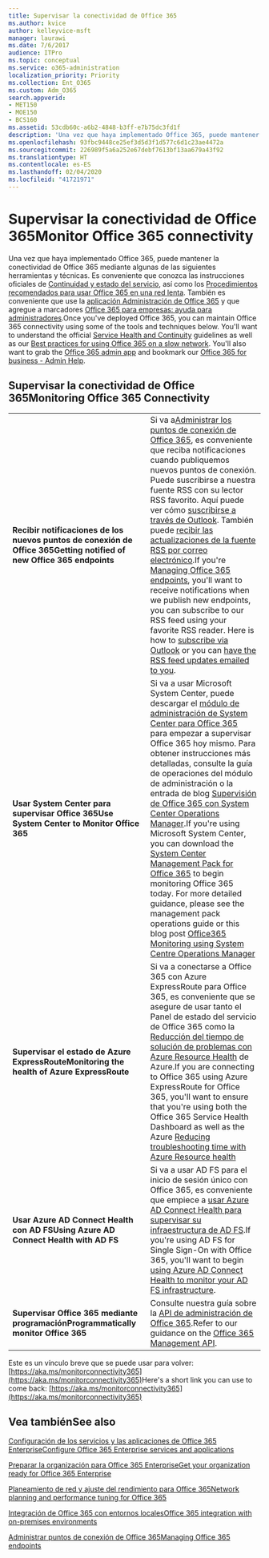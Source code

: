 ```yaml
---
title: Supervisar la conectividad de Office 365
ms.author: kvice
author: kelleyvice-msft
manager: laurawi
ms.date: 7/6/2017
audience: ITPro
ms.topic: conceptual
ms.service: o365-administration
localization_priority: Priority
ms.collection: Ent_O365
ms.custom: Adm_O365
search.appverid:
- MET150
- MOE150
- BCS160
ms.assetid: 53cdb60c-a6b2-4848-b3ff-e7b75dc3fd1f
description: 'Una vez que haya implementado Office 365, puede mantener la conectividad de Office 365 mediante algunas de las siguientes herramientas y técnicas. Es conveniente que conozca las instrucciones oficiales de Continuidad y estado del servicio, así como los Procedimientos recomendados para usar Office 365 en una red lenta. También es conveniente que use la aplicación Administrador de Office 365 y que agregue a marcadores Office 365 para empresas: ayuda para administradores.'
ms.openlocfilehash: 93fbc9448ce25ef3d5d3f1d577c6d1c23ae4472a
ms.sourcegitcommit: 226989f5a6a252e67debf7613bf13aa679a43f92
ms.translationtype: HT
ms.contentlocale: es-ES
ms.lasthandoff: 02/04/2020
ms.locfileid: "41721971"
---
```

# <a name="monitor-office-365-connectivity"></a><span data-ttu-id="e3ec6-105">Supervisar la conectividad de Office 365</span><span class="sxs-lookup"><span data-stu-id="e3ec6-105">Monitor Office 365 connectivity</span></span>

<span data-ttu-id="e3ec6-p102">Una vez que haya implementado Office 365, puede mantener la conectividad de Office 365 mediante algunas de las siguientes herramientas y técnicas. Es conveniente que conozca las instrucciones oficiales de [Continuidad y estado del servicio](https://docs.microsoft.com/office365/servicedescriptions/office-365-platform-service-description/service-health-and-continuity), así como los [Procedimientos recomendados para usar Office 365 en una red lenta](https://support.office.com/article/fd16c8d2-4799-4c39-8fd7-045f06640166). También es conveniente que use la [aplicación Administración de Office 365](https://blogs.office.com/2015/03/13/administer-on-the-go-with-the-updated-office-365-admin-app/) y que agregue a marcadores [Office 365 para empresas: ayuda para administradores](https://support.office.com/article/17d3ff3f-3601-466e-b5a1-482b31cfb791).</span><span class="sxs-lookup"><span data-stu-id="e3ec6-p102">Once you've deployed Office 365, you can maintain Office 365 connectivity using some of the tools and techniques below. You'll want to understand the official [Service Health and Continuity](https://docs.microsoft.com/office365/servicedescriptions/office-365-platform-service-description/service-health-and-continuity) guidelines as well as our [Best practices for using Office 365 on a slow network](https://support.office.com/article/fd16c8d2-4799-4c39-8fd7-045f06640166). You'll also want to grab the [Office 365 admin app](https://blogs.office.com/2015/03/13/administer-on-the-go-with-the-updated-office-365-admin-app/) and bookmark our [Office 365 for business - Admin Help](https://support.office.com/article/17d3ff3f-3601-466e-b5a1-482b31cfb791).</span></span>
  
## <a name="monitoring-office-365-connectivity"></a><span data-ttu-id="e3ec6-109">Supervisar la conectividad de Office 365</span><span class="sxs-lookup"><span data-stu-id="e3ec6-109">Monitoring Office 365 Connectivity</span></span>

|||
|:-----|:-----|
|<span data-ttu-id="e3ec6-110">**Recibir notificaciones de los nuevos puntos de conexión de Office 365**</span><span class="sxs-lookup"><span data-stu-id="e3ec6-110">**Getting notified of new Office 365 endpoints**</span></span> <br/> |<span data-ttu-id="e3ec6-p103">Si va a[Administrar los puntos de conexión de Office 365](https://support.office.com/article/99cab9d4-ef59-4207-9f2b-3728eb46bf9a), es conveniente que reciba notificaciones cuando publiquemos nuevos puntos de conexión. Puede suscribirse a nuestra fuente RSS con su lector RSS favorito. Aquí puede ver cómo [suscribirse a través de Outlook](https://go.microsoft.com/fwlink/p/?LinkId=532416). También puede [recibir las actualizaciones de la fuente RSS por correo electrónico](https://go.microsoft.com/fwlink/p/?LinkId=532417).</span><span class="sxs-lookup"><span data-stu-id="e3ec6-p103">If you're [Managing Office 365 endpoints](https://support.office.com/article/99cab9d4-ef59-4207-9f2b-3728eb46bf9a), you'll want to receive notifications when we publish new endpoints, you can subscribe to our RSS feed using your favorite RSS reader. Here is how to [subscribe via Outlook](https://go.microsoft.com/fwlink/p/?LinkId=532416) or you can [have the RSS feed updates emailed to you](https://go.microsoft.com/fwlink/p/?LinkId=532417).  </span></span><br/> |
|<span data-ttu-id="e3ec6-113">**Usar System Center para supervisar Office 365**</span><span class="sxs-lookup"><span data-stu-id="e3ec6-113">**Use System Center to Monitor Office 365**</span></span> <br/> |<span data-ttu-id="e3ec6-p104">Si va a usar Microsoft System Center, puede descargar el [módulo de administración de System Center para Office 365](https://www.microsoft.com/download/details.aspx?id=43708) para empezar a supervisar Office 365 hoy mismo. Para obtener instrucciones más detalladas, consulte la guía de operaciones del módulo de administración o la entrada de blog [Supervisión de Office 365 con System Center Operations Manager](https://blogs.msdn.com/b/mvpawardprogram/archive/2015/07/08/office365-monitoring-using-system-centre-operations-manager.aspx).</span><span class="sxs-lookup"><span data-stu-id="e3ec6-p104">If you're using Microsoft System Center, you can download the [System Center Management Pack for Office 365](https://www.microsoft.com/download/details.aspx?id=43708) to begin monitoring Office 365 today. For more detailed guidance, please see the management pack operations guide or this blog post [Office365 Monitoring using System Centre Operations Manager](https://blogs.msdn.com/b/mvpawardprogram/archive/2015/07/08/office365-monitoring-using-system-centre-operations-manager.aspx)</span></span> <br/> |
|<span data-ttu-id="e3ec6-116">**Supervisar el estado de Azure ExpressRoute**</span><span class="sxs-lookup"><span data-stu-id="e3ec6-116">**Monitoring the health of Azure ExpressRoute**</span></span> <br/> |<span data-ttu-id="e3ec6-117">Si va a conectarse a Office 365 con Azure ExpressRoute para Office 365, es conveniente que se asegure de usar tanto el Panel de estado del servicio de Office 365 como la [Reducción del tiempo de solución de problemas con Azure Resource Health](https://azure.microsoft.com/blog/reduce-troubleshooting-time-with-azure-resource-health/) de Azure.</span><span class="sxs-lookup"><span data-stu-id="e3ec6-117">If you are connecting to Office 365 using Azure ExpressRoute for Office 365, you'll want to ensure that you're using both the Office 365 Service Health Dashboard as well as the Azure [Reducing troubleshooting time with Azure Resource health](https://azure.microsoft.com/blog/reduce-troubleshooting-time-with-azure-resource-health/)</span></span> <br/> |
|<span data-ttu-id="e3ec6-118">**Usar Azure AD Connect Health con AD FS**</span><span class="sxs-lookup"><span data-stu-id="e3ec6-118">**Using Azure AD Connect Health with AD FS**</span></span> <br/> |<span data-ttu-id="e3ec6-119">Si va a usar AD FS para el inicio de sesión único con Office 365, es conveniente que empiece a [usar Azure AD Connect Health para supervisar su infraestructura de AD FS](https://azure.microsoft.com/documentation/articles/active-directory-aadconnect-health-adfs/).</span><span class="sxs-lookup"><span data-stu-id="e3ec6-119">If you're using AD FS for Single Sign-On with Office 365, you'll want to begin [using Azure AD Connect Health to monitor your AD FS infrastructure](https://azure.microsoft.com/documentation/articles/active-directory-aadconnect-health-adfs/).</span></span>  <br/> |
|<span data-ttu-id="e3ec6-120">**Supervisar Office 365 mediante programación**</span><span class="sxs-lookup"><span data-stu-id="e3ec6-120">**Programmatically monitor Office 365**</span></span> <br/> |<span data-ttu-id="e3ec6-121">Consulte nuestra guía sobre la [API de administración de Office 365](https://docs.microsoft.com/office/office-365-management-api/office-365-management-apis-overview).</span><span class="sxs-lookup"><span data-stu-id="e3ec6-121">Refer to our guidance on the [Office 365 Management API](https://docs.microsoft.com/office/office-365-management-api/office-365-management-apis-overview).</span></span>  <br/> |

<span data-ttu-id="e3ec6-122">Este es un vínculo breve que se puede usar para volver: [https://aka.ms/monitorconnectivity365](https://aka.ms/monitorconnectivity365)</span><span class="sxs-lookup"><span data-stu-id="e3ec6-122">Here's a short link you can use to come back: [https://aka.ms/monitorconnectivity365](https://aka.ms/monitorconnectivity365)</span></span>
  
## <a name="see-also"></a><span data-ttu-id="e3ec6-123">Vea también</span><span class="sxs-lookup"><span data-stu-id="e3ec6-123">See also</span></span>

[<span data-ttu-id="e3ec6-124">Configuración de los servicios y las aplicaciones de Office 365 Enterprise</span><span class="sxs-lookup"><span data-stu-id="e3ec6-124">Configure Office 365 Enterprise services and applications</span></span>](configure-services-and-applications.md)
  
[<span data-ttu-id="e3ec6-125">Preparar la organización para Office 365 Enterprise</span><span class="sxs-lookup"><span data-stu-id="e3ec6-125">Get your organization ready for Office 365 Enterprise</span></span>](get-your-organization-ready-for-office-365.md)
  
[<span data-ttu-id="e3ec6-126">Planeamiento de red y ajuste del rendimiento para Office 365</span><span class="sxs-lookup"><span data-stu-id="e3ec6-126">Network planning and performance tuning for Office 365</span></span>](network-planning-and-performance.md)
  
[<span data-ttu-id="e3ec6-127">Integración de Office 365 con entornos locales</span><span class="sxs-lookup"><span data-stu-id="e3ec6-127">Office 365 integration with on-premises environments</span></span>](office-365-integration.md)
  
[<span data-ttu-id="e3ec6-128">Administrar puntos de conexión de Office 365</span><span class="sxs-lookup"><span data-stu-id="e3ec6-128">Managing Office 365 endpoints</span></span>](https://support.office.com/article/99cab9d4-ef59-4207-9f2b-3728eb46bf9a)
